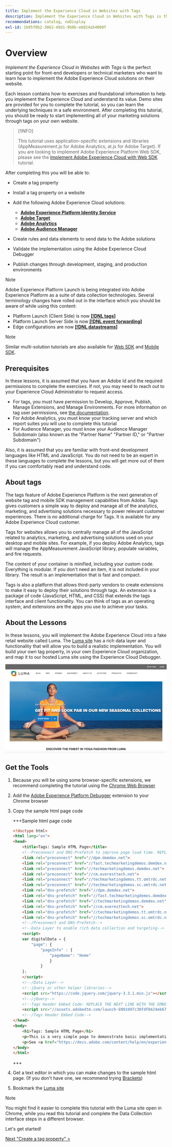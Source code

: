 ```yaml
---
title: Implement the Experience Cloud in Websites with Tags
description: Implement the Experience Cloud in Websites with Tags is the perfect starting point for front-end developers or technical marketers who want to learn how to implement the Adobe Experience Cloud solutions on their website.
recommendations: catalog, noDisplay
exl-id: 1b95f0b2-3062-49d1-9b0b-e6824a54008f
---
```

# Overview

_Implement the Experience Cloud in Websites with Tags_ is the perfect starting point for front-end developers or technical marketers who want to learn how to implement the Adobe Experience Cloud solutions on their website.

Each lesson contains how-to exercises and foundational information to help you implement the Experience Cloud and understand its value.  Demo sites are provided for you to complete the tutorial, so you can learn the underlying techniques in a safe environment. After completing this tutorial, you should be ready to start implementing all of your marketing solutions through tags on your own website.

>[!INFO]
>
>This tutorial uses application-specific extensions and libraries (AppMeasurement.js for Adobe Analytics, at.js for Adobe Target). If you are looking to implement Adobe Experience Platform Web SDK, please see the [Implement Adobe Experience Cloud with Web SDK](/help/tutorial-web-sdk/overview.md) tutorial.


After completing this you will be able to:

* Create a tag property

* Install a tag property on a website

* Add the following Adobe Experience Cloud solutions:
  * **[Adobe Experience Platform Identity Service](id-service.md)**
  * **[Adobe Target](target.md)**
  * **[Adobe Analytics](analytics.md)**
  * **[Adobe Audience Manager](audience-manager.md)**

* Create rules and data elements to send data to the Adobe solutions

* Validate the implementation using the Adobe Experience Cloud Debugger

* Publish changes through development, staging, and production environments

>[!NOTE]
>
>Adobe Experience Platform Launch is being integrated into Adobe Experience Platform as a suite of data collection technologies. Several terminology changes have rolled out in the interface which you should be aware of while using this content:
>
> * Platform Launch (Client Side) is now **[[!DNL tags]](https://experienceleague.adobe.com/docs/experience-platform/tags/home.html)** 
> * Platform Launch Server Side is now **[[!DNL event forwarding]](https://experienceleague.adobe.com/docs/experience-platform/tags/event-forwarding/overview.html)** 
> * Edge configurations  are now **[[!DNL datastreams]](https://experienceleague.adobe.com/docs/experience-platform/edge/fundamentals/datastreams.html)**

>[!NOTE]
>
>Similar multi-solution tutorials are also available for [Web SDK](../tutorial-web-sdk/overview.md) and [Mobile SDK](../tutorial-mobile-sdk/overview.md).

## Prerequisites

In these lessons, it is assumed that you have an Adobe Id and the required permissions to complete the exercises. If not, you may need to reach out to your Experience Cloud Administrator to request access.

* For tags, you must have permission to Develop, Approve, Publish, Manage Extensions, and Manage Environments. For more information on tag user permissions, see [the documentation](https://experienceleague.adobe.com/docs/experience-platform/tags/admin/user-permissions.html).
* For Adobe Analytics, you must know your tracking server and which report suites you will use to complete this tutorial
* For Audience Manager, you must know your Audience Manager Subdomain (also known as the "Partner Name" "Partner ID," or "Partner Subdomain")

Also, it is assumed that you are familiar with front-end development languages like HTML and JavaScript. You do not need to be an expert in these languages to complete the lessons, but you will get more out of them if you can comfortably read and understand code.

## About tags

The tags feature of Adobe Experience Platform is the next generation of website tag and mobile SDK management capabilities from Adobe. Tags gives customers a simple way to deploy and manage all of the analytics, marketing, and advertising solutions necessary to power relevant customer experiences. There is no additional charge for Tags. It is available for any Adobe Experience Cloud customer.

Tags for websites allows you to centrally manage all of the JavaScript related to analytics, marketing, and advertising solutions used on your desktop and mobile sites. For example, if you deploy Adobe Analytics, tags will manage the AppMeasurement JavaScript library, populate variables, and fire requests.

The content of your container is minified, including your custom code. Everything is modular. If you don't need an item, it is not included in your library. The result is an implementation that is fast and compact.

Tags is also a platform that allows third-party vendors to create extensions to make it easy to deploy their solutions through tags. An extension is a package of code (JavaScript, HTML, and CSS) that extends the tags interface and client functionality. You can think of tags as an operating system, and extensions are the apps you use to achieve your tasks.

## About the Lessons

In these lessons, you will implement the Adobe Experience Cloud into a fake retail website called Luma. The [Luma site](https://luma.enablementadobe.com/content/luma/us/en.html) has a rich data layer and functionality that will allow you to build a realistic implementation. You will build your own tag property, in your own Experience Cloud organization, and map it to our hosted Luma site using the Experience Cloud Debugger.

[![Luma website](images/overview-luma.png)](https://luma.enablementadobe.com/content/luma/us/en.html)

## Get the Tools

1. Because you will be using some browser-specific extensions, we recommend completing the tutorial using the [Chrome Web Browser](https://www.google.com/chrome/)
1. Add the [Adobe Experience Platform Debugger](https://chromewebstore.google.com/detail/adobe-experience-platform/bfnnokhpnncpkdmbokanobigaccjkpob) extension to your Chrome browser
1. Copy the sample html page code

    +++Sample html page code
    
    ```html
    <!doctype html>
    <html lang="en">
    <head>
        <title>Tags: Sample HTML Page</title>
        <!--Preconnect and DNS-Prefetch to improve page load time. REPLACE "techmarketingdemos" WITH YOUR OWN AAM PARTNER ID, TARGET CLIENT CODE, AND ANALYTICS TRACKING SERVER-->
        <link rel="preconnect" href="//dpm.demdex.net">
        <link rel="preconnect" href="//fast.techmarketingdemos.demdex.net">
        <link rel="preconnect" href="//techmarketingdemos.demdex.net">
        <link rel="preconnect" href="//cm.everesttech.net">
        <link rel="preconnect" href="//techmarketingdemos.tt.omtrdc.net">
        <link rel="preconnect" href="//techmarketingdemos.sc.omtrdc.net">
        <link rel="dns-prefetch" href="//dpm.demdex.net">
        <link rel="dns-prefetch" href="//fast.techmarketingdemos.demdex.net">
        <link rel="dns-prefetch" href="//techmarketingdemos.demdex.net">
        <link rel="dns-prefetch" href="//cm.everesttech.net">
        <link rel="dns-prefetch" href="//techmarketingdemos.tt.omtrdc.net">
        <link rel="dns-prefetch" href="//techmarketingdemos.sc.omtrdc.net">
        <!--/Preconnect and DNS-Prefetch-->
        <!--Data Layer to enable rich data collection and targeting-->
        <script>
        var digitalData = {
            "page": {
                "pageInfo" : {
                    "pageName": "Home"
                    }
                }
        };
        </script>
        <!--/Data Layer-->
        <!--jQuery or other helper libraries-->
        <script src="https://code.jquery.com/jquery-3.3.1.min.js"></script>
        <!--/jQuery-->
        <!--Tags Header Embed Code: REPLACE THE NEXT LINE WITH THE EMBED CODE FROM YOUR OWN DEVELOPMENT ENVIRONMENT-->
        <script src="//assets.adobedtm.com/launch-EN93497c30fdf0424eb678d5f4ffac66dc.min.js" async></script>
        <!--/Tags Header Embed Code-->
    </head>
    <body>
        <h1>Tags: Sample HTML Page</h1>
        <p>This is a very simple page to demonstrate basic implementation concepts of Tags</p>
        <p>See <a href="https://docs.adobe.com/content/help/en/experience-cloud/implementing-in-websites-with-launch/index.html">Implementing the Experience Cloud in Websites with Tags</a> for the complete tutorial</p>
    </body>
    </html>

    ```

    +++

1. Get a text editor in which you can make changes to the sample html page. (If you don't have one, we recommend trying [Brackets](https://brackets.io/))
1. Bookmark the [Luma site](https://luma.enablementadobe.com/content/luma/us/en.html)

>[!NOTE]
>
>You might find it easier to complete this tutorial with the Luma site open in Chrome, while you read this tutorial and complete the Data Collection interface steps in a different browser.

Let's get started!

[Next "Create a tag property" >](create-a-property.md)
